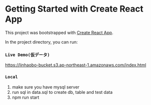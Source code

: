 # Getting Started with Create React App

This project was bootstrapped with [Create React App](https://github.com/facebook/create-react-app).

In the project directory, you can run:

### `Live Demo(仮データ)`
https://linhaobo-bucket.s3.ap-northeast-1.amazonaws.com/index.html

### `Local`
1. make sure you have mysql server
2. run sql in data.sql to create db, table and test data
3. npm run start

